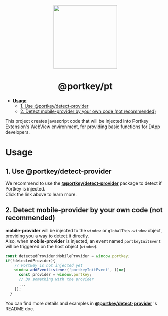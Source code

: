 <p align="center">
  <a href="https://portkeydocs.readthedocs.io/en/pre-release/PortkeyDIDSDK/index.html">
    <img width="200" src= "https://raw.githubusercontent.com/Portkey-Wallet/portkey-web/master/logo.png"/>
  </a>
</p>
<h1 align="center">@portkey/pt</h1>

- [__Usage__](#usage)
  - [1. Use @portkey/detect-provider](#1-use-portkeydetect-provider)
  - [2. Detect mobile-provider by your own code (not recommended)](#2-detect-mobile-provider-by-your-own-code-not-recommended)

This project creates javascript code that will be injected into Portkey Extension's WebView environment, for providing basic functions for DApp developers.

# __Usage__

## 1. Use @portkey/detect-provider

We recommend to use the __[@portkey/detect-provider](../detect-provider/README.md)__ package to detect if Portkey is injected.  
Click the link above to learn more.  

## 2. Detect mobile-provider by your own code (not recommended)

__mobile-provider__ will be injected to the `window` or `globalThis.window` object, providing you a way to detect it directly.  
Also, when __mobile-provider__ is injected, an event named `portkeyInitEvent` will be triggered on the host object (`window`).

```typescript
const detectedProvider:MobileProvider = window.portkey;
if(!detectedProvider){
    // Portkey is not injected yet
    window.addEventListener('portkeyInitEvent', ()=>{
      const provider = window.portkey;
      // Do something with the provider
      ...
    });
  }
```

You can find more details and examples in __[@portkey/detect-provider](../detect-provider/README.md)__ 's README doc.
